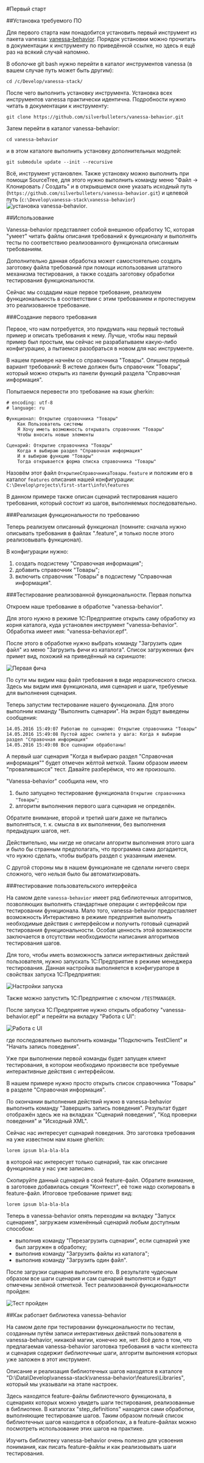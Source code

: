 #Первый старт

##Установка требуемого ПО

Для первого старта нам понадобится установить первый инструмент из пакета vanessa:
[vanessa-behavior](https://github.com/silverbulleters/vanessa-behavior).
Порядок установки можно прочитать в документации к инструменту по приведённой ссылке,
но здесь я ещё раз на всякий случай напомню.

В оболочке git bash нужно перейти в каталог инструментов vanessa (в вашем случае путь
может быть другим):

```
cd /c/Develop/vanessa-stack/
```

После чего выполнить установку инструмента. Установка всех инструментов vanessa
практически идентична. Подробности нужно читать в документации к инструменту:

```
git clone https://github.com/silverbulleters/vanessa-behavior.git
``` 

Затем перейти в каталог vanessa-behavior:

```
cd vanessa-behavior
```

и в этом каталоге выполнить установку дополнительных модулей:

```
git submodule update --init --recursive
```

Всё, инструмент установлен. Также установку можно выполнить при помощи SourceTree,
для этого нужно выполнить команду меню "Файл -> Клонировать / Создать" и в
открывшемся окне указать исходный путь
(`https://github.com/silverbulleters/vanessa-behavior.git`) и целевой
путь (`c:\Develop\vanessa-stack\vanessa-behavior`)
![установка vanessa-behavior](Img/VB-ST-Install-1.png).

##Использование

Vanessa-behavior представляет собой внешнюю обработку 1С,
которая "умеет" читать файлы описания требований к функционалу и выполнять тесты по
соответствию реализованного функционала описанным требованиям.

Дополнительно данная обработка может самостоятельно создать заготовку файла требований
при помощи использования штатного механизма тестирования, а также создать заготовку
обработки тестирования функциональности.

Сейчас мы создадим наше первое требование, реализуем функциональность в соответствии с этим
требованием и протестируем это реализованное требование.

###Создание первого требования

Первое, что нам потребуется, это придумать наш первый тестовый пример и описать
требования к нему. Лучше, чтобы наш первый пример был простым, мы сейчас не разрабатываем
какую-либо конфигурацию, а пытаемся разобраться в новом для нас инструменте.

В нашем примере начнём со справочника "Товары". Опишем первый вариант требований:
В истеме должен быть справочник "Товары", который можно открыть из панели функций раздела
"Справочная информация".
 
Попытаемся перевести это требование на язык gherkin:

```gherkin
# encoding: utf-8
# language: ru

Функционал: Открытие справочника "Товары"
    Как Пользователь системы
    Я Хочу иметь возможность открывать справочник "Товары"
    Чтобы вносить новые элементы
    
Сценарий: Открытие справочника "Товары"
    Когда я выбираю раздел "Справочная информация"
    И я выбираю функцию "Товары"
    Тогда открывается форма списка справочника "Товары" 
```

Назовём этот файл `ОткрытиеСправочникаТовары.feature` и положим его в каталог
`features` описания нашей конфигурации: `C:\Develop\projects\first-start\info\features`

В данном примере также  описан сценарий тестирования нашего требования, который состоит из
шагов, выполняемых последовательно.

###Реализация функциональности по требованию

Теперь реализуем описанный функционал (помните: сначала нужно описывать требования в
файлах ".feature", и только после этого реализовывать функционал).

В конфигурации нужно:
1. создать подсистему "Справочная информация";
2. добавить справочник "Товары";
3. включить справочник "Товары" в подсистему "Справочная информация".

###Тестирование реализованной функциональности. Первая попытка

Откроем наше требование в обработке "vanessa-behavior".

Для этого нужно в режиме 1С:Предприятие открыть саму обработку из корня каталога, куда
установлен инструмент "vanessa-behavior". Обработка имеет имя: "vanessa-behavior.epf".

[ToDo]: # (Описать настройки)
[Описание]: # (Перед началом использования vanessa-behavior нужно произвести первоначальные)
[Описание]: # (настройки. Для этого нужно проверить, что параметр "Каталог Vanessa Stack")
[Описание]: # (на вкладке "Сервис" имеет значение "D:\Data\Develop\vanessa-stack\vanessa-behavior",)
[Описание]: # (а на вкладке "Библиотеки" присутствует путь к библиотекам vanessa-behavior:)
[Описание]: # ("D:\Data\Develop\vanessa-stack\vanessa-behavior\features\Libraries")

После этого в обработке нужно выбрать команду "Загрузить один файл" из меню
"Загрузить фичи из каталога". Список загруженных фич примет вид, похожий на приведённый
на скриншоте:

![Первая фича](Img/FirstFeature.png)

По сути мы видим наш файл требования в виде иерархического списка. Здесь мы видим
имя функционала, имя сценария и шаги, требуемые для выполнения сценария.

Теперь запустим тестирование нашего функционала. Для этого выполним команду
"Выполнить сценарии". На экран будут выведены сообщения:

```
14.05.2016 15:49:07 Работаю по сценарию: Открытие справочника "Товары"
14.05.2016 15:49:08 Пустой адрес снипета у шага: Когда я выбираю раздел "Справочная информация"
14.05.2016 15:49:08 Все сценарии обработаны!
```

А первый шаг сценария "Когда я выбираю раздел "Справочная информация"" будет отмечен
жёлтой меткой. Таким образом имеем "провалившисся" тест.
Давайте разберёмся, что же произошло.

"Vanessa-behavior" сообщила нем, что
1. было запущено тестирование функционала `Открытие справочника "Товары"`;
2. алгоритм выполнения первого шага сценария не определён.

Обратите внимание, второй и третий шаги даже не пытались выполняться, т. к. смысла в их
выполнении, без выполнения предыдущих шагов, нет.

Действительно, мы нигде не описали алгоритм выполнения этого шага и было бы
странным предполагать, что программа сама догадается, что нужно сделать, чтобы выбрать
раздел с указанным именем.

С другой стороны мы в нашем функционале не сделали ничего сверх сложного, чего нельзя
было бы автоматизировать.

###тестирование пользовательского интерфейса

На самом деле `vanessa-behavior` имеет ряд библиотечных алгоритмов, позволяющих
выполнять стандартные операции с интерфейсом при тестировании функционала. Мало того,
vanessa-behavior предоставляет возможность Интерактивно в режиме предприятия выполнить
необходимые действия с интерфейсом и получить готовый сценарий тестирования функциональности.
Особая ценность этой возможности заключается в отсутствии необходимости написания
алгоритмов тестирования шагов.

Для того, чтобы иметь возможность записи интерактивных действий пользователя, нужно запускать
1С:Предприятие в режиме менеджера тестирования. Данная настройка выполняется в конфигураторе
в свойствах запуска 1С:Предприятия:

![Настройки запуска](Img/RunProperties.png)

Также можно запустить 1С:Предприятие с ключом `/TESTMANAGER`.

После запуска 1С:Предприятие нужно открыть обработку "vanessa-behavior.epf" и перейти на
вкладку "Работа с UI":

![Работа с UI](Img/WorkingWithUI.png)

где последовательно выполнить команды "Подключить TestClient" и "Начать запись поведения".

Уже при выполнении первой команды будет запущен клиент тестирования, в котором необходимо
произвести все требуемые интерактивные действия с интерфейсом.

В нашем примере нужно просто открыть список справочника "Товары" в разделе
"Справочная информация".

По окончании выполнения действий нужно в vanessa-behavior выполнить команду "Завершить
запись поведения". Результат будет отображён здесь же на вкладках "Сценарий поведения",
"Код проверки поведения" и "Исходный XML".

Сейчас нас интересует сценарий поведения. Это заготовка требования на уже известном нам языке
gherkin:

[ToDo]: # (добавить текст)
```gherkin
lorem ipsum bla-bla-bla
```

в которой нас интересует только сценарий, так как описание функционала у нас уже записано.

Скопируйте данный сценарий в свой feature-файл. Обратите внимание, в заготовке добавилась
секция "Контекст", её тоже надо скопировать в feature-файл. Итоговое требование примет вид:

[ToDo]: # (добавить текст)
```gherkin
lorem ipsum bla-bla-bla
```

Теперь в vanessa-behavior опять переходим на вкладку "Запуск сценариев", загружаем изменённый
сценарий любым доступным способом:
* выполнив команду "Перезагрузить сценарии", если сценарий уже был загружен в обработку;
* выполнив команду "Загрузить файлы из каталога";
* выполнив команду "Загрузить один файл".

После загрузки сценария выполните его. В результате чудесным образом все шаги сценария и сам
сценарий выполнятся и будут отмечены зелёной отметкой. Тест реализованной функциональности
пройден:

![Тест пройден](Img/TestPassed.png)  

##Как работает библиотека vanessa-behavior

На самом деле при тестировании функциональности по тестам, созданным путём записи интерактивных
действий пользователя в vanessa-behavior, никакой магии, конечно же, нет. Всё дело в том, что
предлагаемая vanessa-behavior заготовка требования в части контекста и сценария содержит
*библиотечные* шаги, алгоритм выпонения которых уже заложен в этот инструмент.

Описание и реализация библиотечных шагов находятся в каталоге
"D:\Data\Develop\vanessa-stack\vanessa-behavior\features\Libraries\", который мы указывали
на этапе настроек.

Здесь находятся feature-файлы библиотечного функционала, в сценариях которых можно увидеть
шаги тестирования, реализованные в библиотеке. В каталогах "step_definitions" находятся сами
обработки, выполняющие тестирование шагов. Таким образом полный список библиотечных шагов
находится в обработках, а в feature-файлах можно посмотреть использование этих шагов на
практике.

Изучить библиотеку vanessa-behavior очень полезно для усвоения понимания, как писать
feature-файлы и как реализовывать шаги тестирования.
